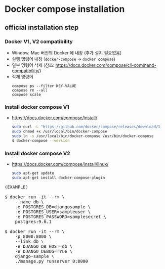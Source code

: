# Docker compose installation
## official installation step

### Docker V1, V2 compatibility
  - Window, Mac 버전의 Docker 에 내장 (추가 설치 필요없음)
  - 실행 명령어 내장 (`docker-compose` → `docker compose`)
  - 일부 명령어 삭제 (참조: https://docs.docker.com/compose/cli-command-compatibility/)
  - 삭제 명령어
    ```
    compose ps --filter KEY-VALUE
    compose rm --all
    compose scale
    ```

### Install docker compose V1
  - https://docs.docker.com/compose/install/
    ```bash
    sudo curl -L "https://github.com/docker/compose/releases/download/1.25.4/docker-compose-$(uname -s)-$(uname -m)" -o /usr/local/bin/docker-compose
    sudo chmod +x /usr/local/bin/docker-compose
    sudo ln -s /usr/local/bin/docker-compose /usr/bin/docker-compose
    $ docker-compose --version
    ```
### Install docker compose V2
  - https://docs.docker.com/compose/install/linux/
    ```bash
    sudo apt-get update
    sudo apt-get install docker-compose-plugin
    ```

<pre>
(EXAMPLE)

$ docker run -it --rm \
    --name db \
    -e POSTGRES_DB=djangosample \
    -e POSTGRES_USER=sampleuser \
    -e POSTGRES_PASSWORD=samplesecret \
    postgres:9.6.1

$ docker run -it --rm \
    -p 8000:8000 \
    --link db \
    -e DJANGO_DB_HOST=db \
    -e DJANGO_DEBUG=True \
    django-sample \
    ./manage.py runserver 0:8000

</pre>
    
